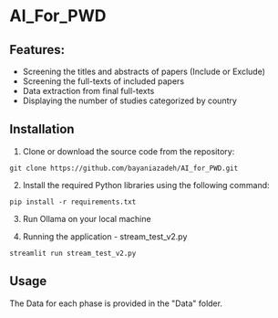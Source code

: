 # AI_For_PWD
## Features: 
* Screening the titles and abstracts of papers (Include or Exclude)
* Screening the full-texts of included papers
* Data extraction from final full-texts
* Displaying the number of studies categorized by country

## Installation
1. Clone or download the source code from the repository: 
```
git clone https://github.com/bayaniazadeh/AI_for_PWD.git

```
2. Install the required Python libraries using the following command:
```
pip install -r requirements.txt

```
3. Run Ollama on your local machine

4. Running the application - stream_test_v2.py
```
streamlit run stream_test_v2.py

```
## Usage
The Data for each phase is provided in the "Data" folder.

